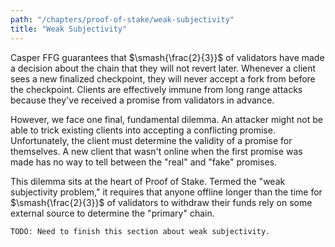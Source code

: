 ```yaml
---
path: "/chapters/proof-of-stake/weak-subjectivity"
title: "Weak Subjectivity"
---
```


Casper FFG guarantees that $\smash{\frac{2}{3}}$ of validators have made a decision about the chain that they will not revert later. Whenever a client sees a new finalized checkpoint, they will never accept a fork from before the checkpoint. Clients are effectively immune from long range attacks because they've received a promise from validators in advance.

However, we face one final, fundamental dilemma. An attacker might not be able to trick existing clients into accepting a conflicting promise. Unfortunately, the client must determine the validity of a promise for themselves. A new client that wasn't online when the first promise was made has no way to tell between the "real" and "fake" promises.

This dilemma sits at the heart of Proof of Stake. Termed the "weak subjectivity problem," it requires that anyone offline longer than the time for $\smash{\frac{2}{3}}$ of validators to withdraw their funds rely on some external source to determine the "primary" chain.

```text
TODO: Need to finish this section about weak subjectivity.
```